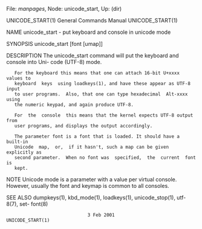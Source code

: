File: *manpages*,  Node: unicode_start,  Up: (dir)

UNICODE_START(1)            General Commands Manual           UNICODE_START(1)



NAME
       unicode_start - put keyboard and console in unicode mode

SYNOPSIS
       unicode_start [font [umap]]

DESCRIPTION
       The  unicode_start  command will put the keyboard and console into Uni-
       code (UTF-8) mode.

       For the keyboard this means that one can attach 16-bit U+xxxx values to
       keyboard  keys  using loadkeys(1), and have these appear as UTF-8 input
       to user programs.  Also, that one can type hexadecimal  Alt-xxxx  using
       the numeric keypad, and again produce UTF-8.

       For  the  console  this means that the kernel expects UTF-8 output from
       user programs, and displays the output accordingly.

       The parameter font is a font that is loaded. It should have a  built-in
       Unicode  map,  or,  if it hasn't, such a map can be given explicitly as
       second parameter.  When no font was  specified,  the  current  font  is
       kept.

NOTE
       Unicode mode is a parameter with a value per virtual console.  However,
       usually the font and keymap is common to all consoles.

SEE ALSO
       dumpkeys(1), kbd_mode(1), loadkeys(1), unicode_stop(1), utf-8(7),  set-
       font(8)



                                  3 Feb 2001                  UNICODE_START(1)
